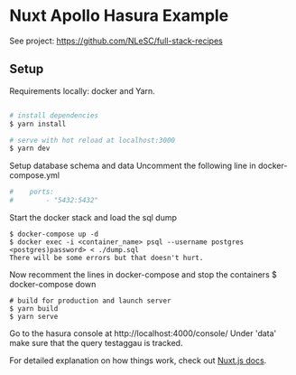 # Nuxt Apollo Hasura Example

 See project: https://github.com/NLeSC/full-stack-recipes

## Setup
Requirements locally: docker and Yarn.

```bash

# install dependencies
$ yarn install

# serve with hot reload at localhost:3000
$ yarn dev
```

Setup database schema and data
Uncomment the following line in docker-compose.yml
```yml
#    ports:
#        - "5432:5432"
```

Start the docker stack and load the sql dump
```
$ docker-compose up -d
$ docker exec -i <container_name> psql --username postgres <postgres)password> < ./dump.sql
There will be some errors but that doesn't hurt.
```

Now recomment the lines in docker-compose and stop the containers
$ docker-compose down

```
# build for production and launch server
$ yarn build
$ yarn serve
```

Go to the hasura console at http://localhost:4000/console/
Under 'data' make sure that the query testaggau is tracked.

For detailed explanation on how things work, check out [Nuxt.js docs](https://nuxtjs.org).
